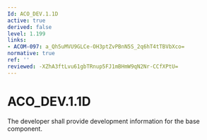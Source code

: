 ```yaml
---
Id: ACO_DEV.1.1D
active: true
derived: false
level: 1.199
links:
- ACOM-097: a_Qh5uMVU9GLCe-OH3ptZvPBnN5S_2q6hT4tTBVbXco=
normative: true
ref: ''
reviewed: -XZhA3ftLvu61gbTRnup5FJ1mBHmW9qN2Nr-CCfXPtU=
---
```


# ACO_DEV.1.1D

The developer shall provide development information for the base component.